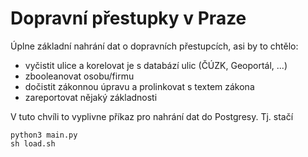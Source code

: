 # Dopravní přestupky v Praze

Úplne základní nahrání dat o dopravních přestupcích, asi by to chtělo:

- vyčistit ulice a korelovat je s databází ulic (ČÚZK, Geoportál, ...)
- zbooleanovat osobu/firmu
- dočistit zákonnou úpravu a prolinkovat s textem zákona
- zareportovat nějaký základnosti

V tuto chvíli to vyplivne příkaz pro nahrání dat do Postgresy. Tj. stačí

```
python3 main.py
sh load.sh
```
